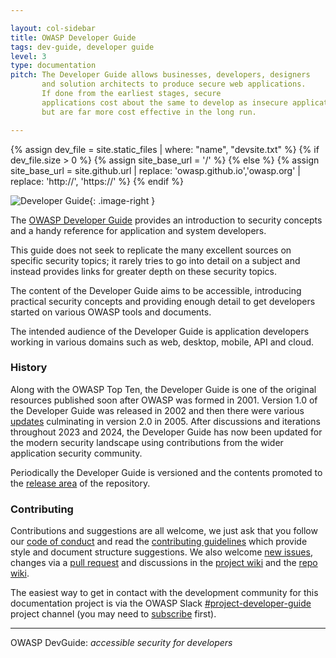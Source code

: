 ```yaml
---

layout: col-sidebar
title: OWASP Developer Guide
tags: dev-guide, developer guide
level: 3
type: documentation
pitch: The Developer Guide allows businesses, developers, designers
       and solution architects to produce secure web applications.
       If done from the earliest stages, secure
       applications cost about the same to develop as insecure applications,
       but are far more cost effective in the long run.

---
```

{% assign dev_file = site.static_files | where: "name", "devsite.txt" %}
{% if dev_file.size > 0 %}
{% assign site_base_url = '/' %}
{% else %}
{% assign site_base_url = site.github.url | replace: 'owasp.github.io','owasp.org' | replace: 'http://', 'https://' %}
{% endif %}

<style type="text/css">
.image-right {
  height: 180px;
  display: block;
  margin-left: auto;
  margin-right: auto;
  float: right;
}
</style>

![Developer Guide](assets/images/dg_logo.png "OWASP Developer Guide"){: .image-right }

The [OWASP Developer Guide][latest] provides an introduction to security concepts
and a handy reference for application and system developers.

This guide does not seek to replicate the many excellent sources on specific security topics;
it rarely tries to go into detail on a subject and instead provides links for greater depth on these security topics.

The content of the Developer Guide aims to be accessible, introducing practical security concepts
and providing enough detail to get developers started on various OWASP tools and documents.

The intended audience of the Developer Guide is application developers working in various domains
such as web, desktop, mobile, API and cloud.

### History

Along with the OWASP Top Ten, the Developer Guide is one of the original resources
published soon after OWASP was formed in 2001.
Version 1.0 of the Developer Guide was released in 2002
and then there were various [updates][versions] culminating in version 2.0 in 2005.
After discussions and iterations throughout 2023 and 2024, the Developer Guide has now been updated
for the modern security landscape using contributions from the wider application security community.

Periodically the Developer Guide is versioned and the contents promoted to the [release area][release] of the repository.

### Contributing

Contributions and suggestions are all welcome, we just ask that you follow our [code of conduct][conduct]
and read the [contributing guidelines][contribution] which provide style and document structure suggestions.
We also welcome [new issues][issues], changes via a [pull request][request]
and discussions in the [project wiki][wiki-project] and the [repo wiki][wiki-repo].

The easiest way to get in contact with the development community for this documentation project
is via the OWASP Slack [#project-developer-guide][project] project channel (you may need to [subscribe][slack] first).

----

OWASP DevGuide: _accessible security for developers_

[conduct]: https://github.com/OWASP/DevGuide/blob/main/code_of_conduct.md
[contribution]: https://github.com/OWASP/DevGuide/blob/main/contributing.md
[issues]: https://github.com/OWASP/DevGuide/issues/new/choose
[latest]: https://devguide.owasp.org/
[project]: https://owasp.slack.com/messages/C04QN6CMNAC
[release]: https://github.com/OWASP/DevGuide/releases
[request]: https://github.com/OWASP/wDevGuide/pulls
[slack]: https://owasp.org/slack/invite
[versions]: https://github.com/OWASP/DevGuide/wiki#old-versions
[wiki-project]: https://github.com/OWASP/www-project-developer-guide/wiki
[wiki-repo]: https://github.com/OWASP/www-project-developer-guide/wiki
